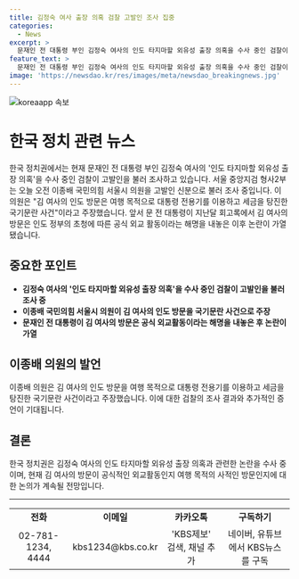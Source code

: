 ```yaml
---
title: 김정숙 여사 출장 의혹 검찰 고발인 조사 집중
categories:
  - News
excerpt: >
  문재인 전 대통령 부인 김정숙 여사의 인도 타지마할 외유성 출장 의혹을 수사 중인 검찰이 고발인을 불러 조사 중입니다. 국민의힘 이종배 의원은 여사의 인도 방문을 국기문란 사건으로 지목하며 논란을 촉발시켰습니다. 전 대통령의 회고록을 통한 해명 이후 여전히 논란이 계속되고 있습니다. 여사 관련 수사 소식을 KBS뉴스가 제공합니다.
feature_text: >
  문재인 전 대통령 부인 김정숙 여사의 인도 타지마할 외유성 출장 의혹을 수사 중인 검찰이 고발인을 불러 조사 중입니다. 국민의힘 이종배 의원은 여사의 인도 방문을 국기문란 사건으로 지목하며 논란을 촉발시켰습니다. 전 대통령의 회고록을 통한 해명 이후 여전히 논란이 계속되고 있습니다. 여사 관련 수사 소식을 KBS뉴스가 제공합니다.
image: 'https://newsdao.kr/res/images/meta/newsdao_breakingnews.jpg'
---
```


<p><img src="https://newsdao.kr/res/images/meta/newsdao_breakingnews.jpg" alt="koreaapp 속보" /></p>

<h1>한국 정치 관련 뉴스</h1>

<p data-ke-size="size16">한국 정치권에서는 현재 문재인 전 대통령 부인 김정숙 여사의 '인도 타지마할 외유성 출장 의혹'을 수사 중인 검찰이 고발인을 불러 조사하고 있습니다. 서울 중앙지검 형사2부는 오늘 오전 이종배 국민의힘 서울시 의원을 고발인 신분으로 불러 조사 중입니다. 이 의원은 "김 여사의 인도 방문은 여행 목적으로 대통령 전용기를 이용하고 세금을 탕진한 국기문란 사건"이라고 주장했습니다. 앞서 문 전 대통령이 지난달 회고록에서 김 여사의 방문은 인도 정부의 초청에 따른 공식 외교 활동이라는 해명을 내놓은 이후 논란이 가열됐습니다.</p>

<h2 data-ke-size="size26">중요한 포인트</h2>

<ul>
  <li><b>김정숙 여사의 '인도 타지마할 외유성 출장 의혹'을 수사 중인 검찰이 고발인을 불러 조사 중</b></li>
  <li><b>이종배 국민의힘 서울시 의원이 김 여사의 인도 방문을 국기문란 사건으로 주장</b></li>
  <li><b>문재인 전 대통령이 김 여사의 방문은 공식 외교활동이라는 해명을 내놓은 후 논란이 가열</b></li>
</ul>

<h2 data-ke-size="size26">이종배 의원의 발언</h2>

<p data-ke-size="size16">이종배 의원은 김 여사의 인도 방문을 여행 목적으로 대통령 전용기를 이용하고 세금을 탕진한 국기문란 사건이라고 주장했습니다. 이에 대한 검찰의 조사 결과와 추가적인 증언이 기대됩니다.</p>

<h2 data-ke-size="size26">결론</h2>

<p data-ke-size="size16">한국 정치권은 김정숙 여사의 인도 타지마할 외유성 출장 의혹과 관련한 논란을 수사 중이며, 현재 김 여사의 방문이 공식적인 외교활동인지 여행 목적의 사적인 방문인지에 대한 논의가 계속될 전망입니다.</p>

<hr>

<table>
  <tr>
    <td style="text-align: center; height: 17px;"><b>전화</b></td>
    <td style="text-align: center; height: 17px;"><b>이메일</b></td>
    <td style="text-align: center; height: 17px;"><b>카카오톡</b></td>
    <td style="text-align: center; height: 17px;"><b>구독하기</b></td>
  </tr>
  <tr>
    <td style="text-align: center;">02-781-1234, 4444</td>
    <td style="text-align: center;">kbs1234@kbs.co.kr</td>
    <td style="text-align: center;">'KBS제보' 검색, 채널 추가</td>
    <td style="text-align: center;">네이버, 유튜브에서 KBS뉴스를 구독</td>
  </tr>
</table>

